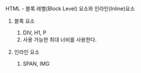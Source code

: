 HTML - 블록 레벨(Block Level) 요소와 인라인(Inline)요소

1. 블록 요소
    1. DIV, H1, P
    2. 사용 가능한 최대 너비를 사용한다.

2. 인라인 요소
    1. SPAN, IMG